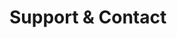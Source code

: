 <!-- Space: TerraformGitlabEnvironment -->
<!-- Parent: Project -->
<!-- Title: Support and Contact -->

# Support & Contact
